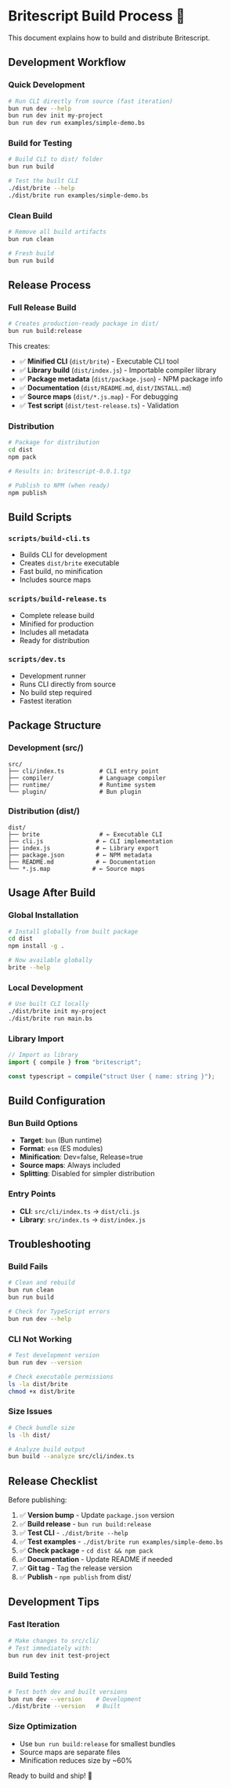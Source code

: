 # Britescript Build Process 🔨

This document explains how to build and distribute Britescript.

## Development Workflow

### Quick Development
```bash
# Run CLI directly from source (fast iteration)
bun run dev --help
bun run dev init my-project
bun run dev run examples/simple-demo.bs
```

### Build for Testing
```bash
# Build CLI to dist/ folder
bun run build

# Test the built CLI
./dist/brite --help
./dist/brite run examples/simple-demo.bs
```

### Clean Build
```bash
# Remove all build artifacts
bun run clean

# Fresh build
bun run build
```

## Release Process

### Full Release Build
```bash
# Creates production-ready package in dist/
bun run build:release
```

This creates:
- ✅ **Minified CLI** (`dist/brite`) - Executable CLI tool
- ✅ **Library build** (`dist/index.js`) - Importable compiler library  
- ✅ **Package metadata** (`dist/package.json`) - NPM package info
- ✅ **Documentation** (`dist/README.md`, `dist/INSTALL.md`)
- ✅ **Source maps** (`dist/*.js.map`) - For debugging
- ✅ **Test script** (`dist/test-release.ts`) - Validation

### Distribution
```bash
# Package for distribution
cd dist
npm pack

# Results in: britescript-0.0.1.tgz

# Publish to NPM (when ready)
npm publish
```

## Build Scripts

### `scripts/build-cli.ts`
- Builds CLI for development
- Creates `dist/brite` executable
- Fast build, no minification
- Includes source maps

### `scripts/build-release.ts`  
- Complete release build
- Minified for production
- Includes all metadata
- Ready for distribution

### `scripts/dev.ts`
- Development runner
- Runs CLI directly from source
- No build step required
- Fastest iteration

## Package Structure

### Development (src/)
```
src/
├── cli/index.ts          # CLI entry point
├── compiler/             # Language compiler
├── runtime/              # Runtime system
└── plugin/               # Bun plugin
```

### Distribution (dist/)
```
dist/
├── brite                 # ← Executable CLI
├── cli.js               # ← CLI implementation
├── index.js             # ← Library export
├── package.json         # ← NPM metadata
├── README.md            # ← Documentation
└── *.js.map            # ← Source maps
```

## Usage After Build

### Global Installation
```bash
# Install globally from built package
cd dist
npm install -g .

# Now available globally
brite --help
```

### Local Development
```bash
# Use built CLI locally
./dist/brite init my-project
./dist/brite run main.bs
```

### Library Import
```typescript
// Import as library
import { compile } from "britescript";

const typescript = compile("struct User { name: string }");
```

## Build Configuration

### Bun Build Options
- **Target**: `bun` (Bun runtime)
- **Format**: `esm` (ES modules)
- **Minification**: Dev=false, Release=true
- **Source maps**: Always included
- **Splitting**: Disabled for simpler distribution

### Entry Points
- **CLI**: `src/cli/index.ts` → `dist/cli.js`
- **Library**: `src/index.ts` → `dist/index.js`

## Troubleshooting

### Build Fails
```bash
# Clean and rebuild
bun run clean
bun run build

# Check for TypeScript errors
bun run dev --help
```

### CLI Not Working
```bash
# Test development version
bun run dev --version

# Check executable permissions
ls -la dist/brite
chmod +x dist/brite
```

### Size Issues
```bash
# Check bundle size
ls -lh dist/

# Analyze build output
bun build --analyze src/cli/index.ts
```

## Release Checklist

Before publishing:

1. ✅ **Version bump** - Update `package.json` version
2. ✅ **Build release** - `bun run build:release`
3. ✅ **Test CLI** - `./dist/brite --help`
4. ✅ **Test examples** - `./dist/brite run examples/simple-demo.bs`
5. ✅ **Check package** - `cd dist && npm pack`
6. ✅ **Documentation** - Update README if needed
7. ✅ **Git tag** - Tag the release version
8. ✅ **Publish** - `npm publish` from dist/

## Development Tips

### Fast Iteration
```bash
# Make changes to src/cli/
# Test immediately with:
bun run dev init test-project
```

### Build Testing
```bash
# Test both dev and built versions
bun run dev --version    # Development
./dist/brite --version   # Built
```

### Size Optimization
- Use `bun run build:release` for smallest bundles
- Source maps are separate files
- Minification reduces size by ~60%

Ready to build and ship! 🚀